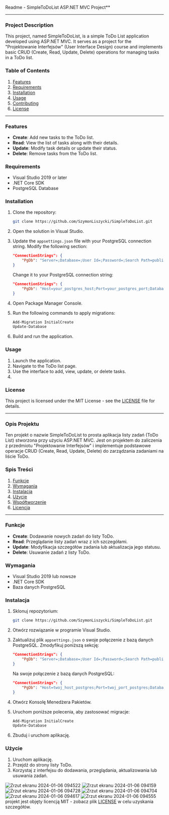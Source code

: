 Readme - SimpleToDoList ASP.NET MVC Project**

---

### Project Description

This project, named SimpleToDoList, is a simple ToDo List application developed using ASP.NET MVC. It serves as a project for the "Projektowanie Interfejsów" (User Interface Design) course and implements basic CRUD (Create, Read, Update, Delete) operations for managing tasks in a ToDo list.

### Table of Contents

1. [Features](#features)
2. [Requirements](#requirements)
3. [Installation](#installation)
4. [Usage](#usage)
5. [Contributing](#contributing)
6. [License](#license)

---

### Features

- **Create**: Add new tasks to the ToDo list.
- **Read**: View the list of tasks along with their details.
- **Update**: Modify task details or update their status.
- **Delete**: Remove tasks from the ToDo list.

### Requirements

- Visual Studio 2019 or later
- .NET Core SDK
- PostgreSQL Database

### Installation

1. Clone the repository:

    ```bash
    git clone https://github.com/SzymonLiszycki/SimpleToDoList.git
    ```

2. Open the solution in Visual Studio.

3. Update the `appsettings.json` file with your PostgreSQL connection string. Modify the following section:

    ```json
    "ConnectionStrings": {
        "PgDb": "Server=;Database=;User Id=;Password=;Search Path=public;"
    }
    ```

    Change it to your PostgreSQL connection string:

    ```json
    "ConnectionStrings": {
        "PgDb": "Host=your_postgres_host;Port=your_postgres_port;Database=your_database_name;Username=your_username;Password=your_password;"
    }
    ```

4. Open Package Manager Console.

5. Run the following commands to apply migrations:

    ```bash
    Add-Migration InitialCreate
    Update-Database
    ```

6. Build and run the application.

### Usage

1. Launch the application.
2. Navigate to the ToDo list page.
3. Use the interface to add, view, update, or delete tasks.
4. 
### License

This project is licensed under the MIT License - see the [LICENSE](LICENSE) file for details.

---

### Opis Projektu

Ten projekt o nazwie SimpleToDoList to prosta aplikacja listy zadań (ToDo List) stworzona przy użyciu ASP.NET MVC. Jest on projektem do zaliczenia z przedmiotu "Projektowanie Interfejsów" i implementuje podstawowe operacje CRUD (Create, Read, Update, Delete) do zarządzania zadaniami na liście ToDo.

### Spis Treści

1. [Funkcje](#features)
2. [Wymagania](#requirements)
3. [Instalacja](#installation)
4. [Użycie](#usage)
5. [Współtworzenie](#contributing)
6. [Licencja](#license)

---

### Funkcje

- **Create**: Dodawanie nowych zadań do listy ToDo.
- **Read**: Przeglądanie listy zadań wraz z ich szczegółami.
- **Update**: Modyfikacja szczegółów zadania lub aktualizacja jego statusu.
- **Delete**: Usuwanie zadań z listy ToDo.

### Wymagania

- Visual Studio 2019 lub nowsze
- .NET Core SDK
- Baza danych PostgreSQL

### Instalacja

1. Sklonuj repozytorium:

    ```bash
    git clone https://github.com/SzymonLiszycki/SimpleToDoList.git
    ```

2. Otwórz rozwiązanie w programie Visual Studio.

3. Zaktualizuj plik `appsettings.json` o swoje połączenie z bazą danych PostgreSQL. Zmodyfikuj poniższą sekcję:

    ```json
    "ConnectionStrings": {
        "PgDb": "Server=;Database=;User Id=;Password=;Search Path=public;"
    }
    ```

    Na swoje połączenie z bazą danych PostgreSQL:

    ```json
    "ConnectionStrings": {
        "PgDb": "Host=twoj_host_postgres;Port=twoj_port_postgres;Database=twoja_nazwa_bazy;Username=twoja_nazwa_uzytkownika;Password=twoje_haslo;"
    }
    ```

4. Otwórz Konsolę Menedżera Pakietów.

5. Uruchom poniższe polecenia, aby zastosować migracje:

    ```bash
    Add-Migration InitialCreate
    Update-Database
    ```

6. Zbuduj i uruchom aplikację.

### Użycie

1. Uruchom aplikację.
2. Przejdź do strony listy ToDo.
3. Korzystaj z interfejsu do dodawania, przeglądania, aktualizowania lub usuwania zadań.

![Zrzut ekranu 2024-01-06 094522](https://github.com/SzymonLiszycki/SimpleToDoList/assets/103385581/9b055e51-036d-4560-bc28-c31d2f2a148d)
![Zrzut ekranu 2024-01-06 094159](https://github.com/SzymonLiszycki/SimpleToDoList/assets/103385581/c69b1d58-0fcf-4e39-882a-737f8c28b76e)
![Zrzut ekranu 2024-01-06 094728](https://github.com/SzymonLiszycki/SimpleToDoList/assets/103385581/bd2fa2c4-9fe9-424b-8209-14df95f6bbeb)
![Zrzut ekranu 2024-01-06 094704](https://github.com/SzymonLiszycki/SimpleToDoList/assets/103385581/28131271-35bd-44dd-8477-b9a9a2aa6b6b)
![Zrzut ekranu 2024-01-06 094617](https://github.com/SzymonLiszycki/SimpleToDoList/assets/103385581/43446f70-8183-4424-aba7-4d0cd1199e1e)
![Zrzut ekranu 2024-01-06 094555](https://github.com/SzymonLiszycki/SimpleToDoList/assets/103385581/9bb02871-e12a-4de2-bda7-f6675b733a89)
 projekt jest objęty licencją MIT - zobacz plik [LICENSE](LICENSE) w celu uzyskania szczegółów.
